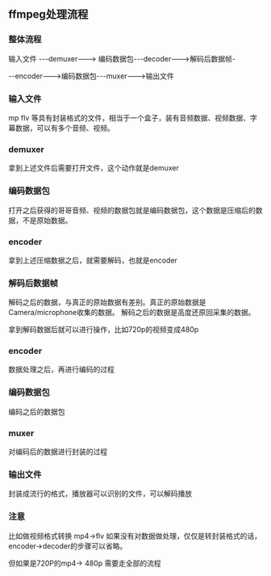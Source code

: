 ## ffmpeg处理流程

### 整体流程
输入文件 ---demuxer---> 编码数据包---decoder--->解码后数据帧-

--encoder--->编码数据包---muxer--->输出文件

### 输入文件
mp flv 等具有封装格式的文件，相当于一个盒子，装有音频数据、视频数据、字幕数据，可以有多个音频、视频。

### demuxer
拿到上述文件后需要打开文件，这个动作就是demuxer

### 编码数据包
打开之后获得的哥哥音频、视频的数据包就是编码数据包，这个数据是压缩后的数据，不是原始数据。

### encoder
拿到上述压缩数据之后，就需要解码，也就是encoder

### 解码后数据帧
解码之后的数据，与真正的原始数据有差别。真正的原始数据是Camera/microphone收集的数据。
解码之后的数据是高度还原回采集的数据。

拿到解码数据后就可以进行操作，比如720p的视频变成480p

### encoder
数据处理之后，再进行编码的过程

### 编码数据包
编码之后的数据包

### muxer
对编码后的数据进行封装的过程

### 输出文件
封装成流行的格式，播放器可以识别的文件，可以解码播放

### 注意
比如做视频格式转换 mp4->flv
如果没有对数据做处理，仅仅是转封装格式的话，encoder->decoder的步骤可以省略。

但如果是720P的mp4-> 480p 需要走全部的流程

